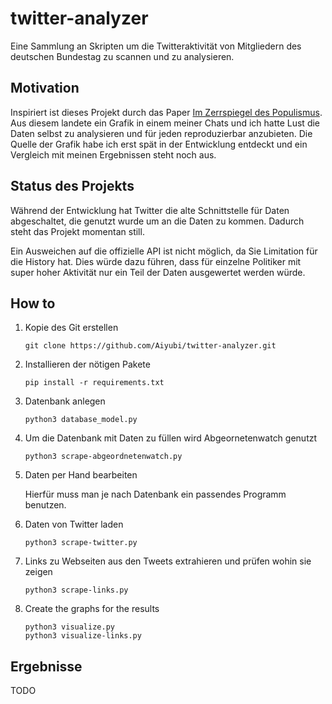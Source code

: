 # twitter-analyzer
Eine Sammlung an Skripten um die Twitteraktivität von Mitgliedern des deutschen Bundestag zu scannen und zu analysieren.

## Motivation

Inspiriert ist dieses Projekt durch das Paper [Im Zerrspiegel des Populismus](https://rdcu.be/cbptI). Aus diesem landete ein Grafik in einem meiner Chats und ich hatte Lust die Daten selbst zu analysieren und für jeden reproduzierbar anzubieten. Die Quelle der Grafik habe ich erst spät in der Entwicklung entdeckt und ein Vergleich mit meinen Ergebnissen steht noch aus.

## Status des Projekts

Während der Entwicklung hat Twitter die alte Schnittstelle für Daten abgeschaltet, die genutzt wurde um an die Daten zu kommen. Dadurch steht das Projekt momentan still.

Ein Ausweichen auf die offizielle API ist nicht möglich, da Sie Limitation für die History hat. Dies würde dazu führen, dass für einzelne Politiker mit super hoher Aktivität nur ein Teil der Daten ausgewertet werden würde.

## How to

1. Kopie des Git erstellen

    ```
    git clone https://github.com/Aiyubi/twitter-analyzer.git
    ```

1. Installieren der nötigen Pakete

    ```
    pip install -r requirements.txt
    ```

1. Datenbank anlegen

    ```
    python3 database_model.py
    ```

1. Um die Datenbank mit Daten zu füllen wird Abgeornetenwatch genutzt

    ```
    python3 scrape-abgeordnetenwatch.py
    ```

1. Daten per Hand bearbeiten

    Hierfür muss man je nach Datenbank ein passendes Programm benutzen.

1. Daten von Twitter laden

    ```
    python3 scrape-twitter.py
    ```
    
1. Links zu Webseiten aus den Tweets extrahieren und prüfen wohin sie zeigen

    ```
    python3 scrape-links.py
    ```

1. Create the graphs for the results
    ```
    python3 visualize.py
    python3 visualize-links.py
    ```

## Ergebnisse

TODO
